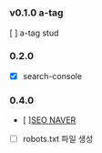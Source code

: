 #

### v0.1.0 a-tag
[ ] a-tag stud


### 0.2.0
- [x] search-console

### 0.4.0
- [ ][SEO NAVER](https://github.com/yjinlee99/yjinlee99.github.io/issues/4)
- [ ] robots.txt 파일 생성

